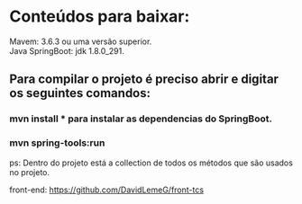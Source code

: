 # Conteúdos para baixar:

  Mavem: 3.6.3 ou uma versão superior.\
  Java SpringBoot: jdk 1.8.0_291.
  
## Para compilar o projeto é preciso abrir e digitar os seguintes comandos:

### mvn install    * para instalar as dependencias do SpringBoot.
### mvn spring-tools:run

ps: Dentro do projeto está a collection de todos os métodos que são usados no projeto.

front-end: https://github.com/DavidLemeG/front-tcs
